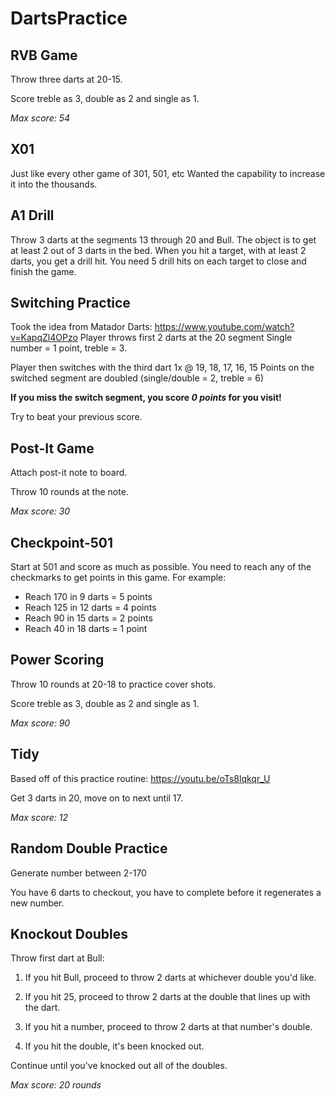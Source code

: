 # DartsPractice

## RVB Game

Throw three darts at 20-15. 

Score treble as 3, double as 2 and single as 1.

*Max score: 54*

## X01
Just like every other game of 301, 501, etc
Wanted the capability to increase it into the thousands.

## A1 Drill

Throw 3 darts at the segments 13 through 20 and Bull.
The object is to get at least 2 out of 3 darts in the bed.
When you hit a target, with at least 2 darts, you get a drill hit.
You need 5 drill hits on each target to close and finish the game.

## Switching Practice

Took the idea from Matador Darts: https://www.youtube.com/watch?v=KapqZl4OPzo
Player throws first 2 darts at the 20 segment
Single number = 1 point, treble = 3.

Player then switches with the third dart
1x @ 19, 18, 17, 16, 15
Points on the switched segment are doubled (single/double = 2, treble = 6)

**If you miss the switch segment, you score *0 points* for you visit!**

Try to beat your previous score.

## Post-It Game

Attach post-it note to board. 

Throw 10 rounds at the note.

*Max score: 30*

## Checkpoint-501
Start at 501 and score as much as possible.
You need to reach any of the checkmarks to get points in this game.
For example:
- Reach 170 in 9 darts = 5 points
- Reach 125 in 12 darts = 4 points
- Reach 90 in 15 darts = 2 points
- Reach 40 in 18 darts = 1 point

## Power Scoring

Throw 10 rounds at 20-18 to practice cover shots.

Score treble as 3, double as 2 and single as 1.

*Max score: 90*


## Tidy

Based off of this practice routine: https://youtu.be/oTs8lqkqr_U

Get 3 darts in 20, move on to next until 17.

*Max score: 12*

## Random Double Practice

Generate number between 2-170

You have 6 darts to checkout, you have to complete before it regenerates a new number.

## Knockout Doubles

Throw first dart at Bull:

1. If you hit Bull, proceed to throw 2 darts at whichever double you'd like.

1. If you hit 25, proceed to throw 2 darts at the double that lines up with the dart.

1. If you hit a number, proceed to throw 2 darts at that number's double.

1. If you hit the double, it's been knocked out.

Continue until you've knocked out all of the doubles.

*Max score: 20 rounds*
